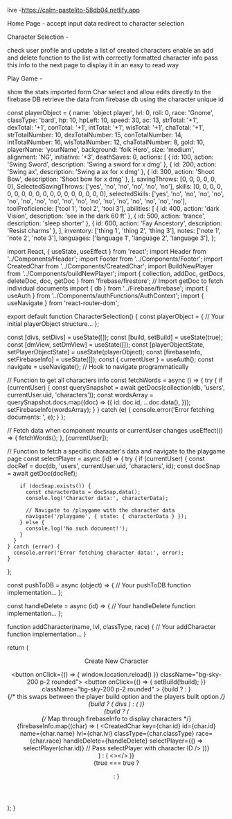 live -https://calm-pastelito-58db04.netlify.app


Home Page -
accept input data
redirect to character selection


Character Selection -

check user profile and update a list of created characters
enable an add and delete function to the list with correctly formatted character info 
pass this info to the next page to display it in an easy to read way 


Play Game -

show the stats imported form Char select and allow edits directly to the firebase DB
retrieve the data from firebase db using the character unique id 




























  const playerObject = {
    name: 'object player',
    lvl: 0,
    roll: 0,
    race: 'Gnome',
    classType: 'bard',
    hp: 10,
    hpLeft: 10,
    speed: 30,
    ac: 13,
    strTotal: '+1',
    dexTotal: '+1',
    conTotal: '+1',
    intTotal: '+1',
    wisTotal: '+1',
    chaTotal: '+1',
    strTotalNumber: 10,
    dexTotalNumber: 15,
    conTotalNumber: 14,
    intTotalNumber: 16,
    wisTotalNumber: 12,
    chaTotalNumber: 8,
    gold: 10,
    playerName: 'yourName',
    background: 'folk Hero',
    size: 'medium',
    alignment: 'NG',
    initiative: '+3',
    deathSaves: 0,
    actions: [
      { id: 100, action: 'Swing Sword', description: 'Swing a sword for x dmg' },
      { id: 200, action: 'Swing ax', description: 'Swing a ax for x dmg' },
      { id: 300, action: 'Shoot Bow', description: 'Shoot bow for x dmg' },
    ],
    savingThrows: [0, 0, 0, 0, 0, 0],
    SelectedSavingThrows: ['yes', 'no', 'no', 'no', 'no', 'no'],
    skills: [0, 0, 0, 0, 0, 0, 0, 0, 0, 0, 0, 0, 0, 0, 0, 0, 0, 0],
    selectedSkills: ['yes', 'no', 'no', 'no', 'no', 'no', 'no', 'no', 'no', 'no', 'no', 'no', 'no', 'no', 'no', 'no', 'no', 'no'],
    toolProficiencie: ['tool 1', 'tool 2', 'tool 3'],
    abilities: [
      { id: 400, action: 'dark Vision', description: 'see in the dark 60 ft' },
      { id: 500, action: 'trance', description: 'sleep shorter' },
      { id: 600, action: 'Fay Ancestory', description: 'Resist charms' },
    ],
    inventory: ['thing 1', 'thing 2', 'thing 3'],
    notes: ['note 1', 'note 2', 'note 3'],
    languages: ['language 1', 'language 2', 'language 3'],
  };




  import React, { useState, useEffect } from 'react';
import Header from '../Components/Header';
import Footer from '../Components/Footer';
import CreatedChar from '../Components/CreatedChar';
import BuildNewPlayer from '../Components/buildNewPlayer';
import { collection, addDoc, getDocs, deleteDoc, doc, getDoc } from 'firebase/firestore'; // Import getDoc to fetch individual documents
import { db } from '../Firebase/firebase';
import { useAuth } from '../Components/authFunctions/AuthContext';
import { useNavigate } from 'react-router-dom';

export default function CharacterSelection() {
  const playerObject = {
    // Your initial playerObject structure...
  };

  const [divs, setDivs] = useState([]);
  const [build, setBuild] = useState(true);
  const [dmView, setDmView] = useState([]);
  const [playerObjectState, setPlayerObjectState] = useState(playerObject);
  const [firebaseInfo, setFirebaseInfo] = useState([]);
  const { currentUser } = useAuth();
  const navigate = useNavigate(); // Hook to navigate programmatically

  // Function to get all characters info
  const fetchWords = async () => {
    try {
      if (currentUser) {
        const querySnapshot = await getDocs(collection(db, 'users', currentUser.uid, 'characters'));
        const wordsArray = querySnapshot.docs.map((doc) => ({
          id: doc.id,
          ...doc.data(),
        }));
        setFirebaseInfo(wordsArray);
      }
    } catch (e) {
      console.error('Error fetching documents: ', e);
    }
  };

  // Fetch data when component mounts or currentUser changes
  useEffect(() => {
    fetchWords();
  }, [currentUser]);

  // Function to fetch a specific character's data and navigate to the playgame page
  const selectPlayer = async (id) => {
    try {
      if (currentUser) {
        const docRef = doc(db, 'users', currentUser.uid, 'characters', id);
        const docSnap = await getDoc(docRef);

        if (docSnap.exists()) {
          const characterData = docSnap.data();
          console.log('Character data:', characterData);

          // Navigate to /playgame with the character data
          navigate('/playgame', { state: { characterData } });
        } else {
          console.log('No such document!');
        }
      }
    } catch (error) {
      console.error('Error fetching character data:', error);
    }
  };

  const pushToDB = async (object) => {
    // Your pushToDB function implementation...
  };

  const handleDelete = async (id) => {
    // Your handleDelete function implementation...
  };

  function addCharacter(name, lvl, classType, race) {
    // Your addCharacter function implementation...
  }

  return (
    <div className="flex flex-col h-[700px] w-screen bg-blue-500">
      <Header />
      <div className="flex h-full w-full flex-col items-center justify-center">
        <div className="bg-slate-200 h-[500px] w-[90%]">
          <div className="flex w-full h-[70px] overflow-auto justify-between items-center p-4">
            <p>Create New Character</p>
            <div className='flex gap-1'>
              <button onClick={() => { window.location.reload() }} className="bg-sky-200 p-2 rounded"><i className="fa-solid fa-arrows-rotate"></i></button>
              <button
                onClick={() => {
                  setBuild(!build);
                }}
                className="bg-sky-200 p-2 rounded"
              >
                {build ? <i className="fa-solid fa-user-plus"></i> : <i className="fa-solid fa-ban"></i>}
              </button>
            </div>
          </div>
          {/* this swaps between the player build option and the players built option */}
          <div className="flex flex-col h-[400px] w-full overflow-y-auto">
            {build ? (
              divs
            ) : (
              <BuildNewPlayer
                key={build.length}
                build={build}
                setBuild={setBuild}
                pushToDB={pushToDB}
                playerObjectState={playerObjectState}
                setPlayerObjectState={setPlayerObjectState}
              />
            )}
            <div className="flex items-center justify-center">
              {build ? (
                <div>
                  {/* Map through firebaseInfo to display characters */}
                  <div>
                    {firebaseInfo.map((char) => (
                      <CreatedChar
                        key={char.id}
                        id={char.id}
                        name={char.name}
                        lvl={char.lvl}
                        classType={char.classType}
                        race={char.race}
                        handleDelete={handleDelete}
                        selectPlayer={() => selectPlayer(char.id)} // Pass selectPlayer with character ID
                      />
                    ))}
                  </div>
                </div>
              ) : (
                <></>
              )}
            </div>
          </div>
        </div>
      </div>
      {true === true ? <p></p> : <PlayGame dmView={dmView} setDmView={setDmView} />}
      <Footer />
    </div>
  );
}
